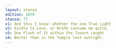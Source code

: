 ```yaml
---
layout: stanza
edition: 1879
stanza: 77
v1: And this I know: whether the one True Light
v2: Kindle to Love, or Wrath consume me quite,
v3: One Flash of It within the Tavern caught
v4: Better than in the Temple lost outright.
---
```

